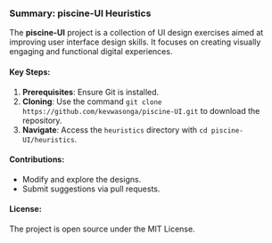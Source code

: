 ### Summary: piscine-UI Heuristics

The **piscine-UI** project is a collection of UI design exercises aimed at improving user interface design skills. It focuses on creating visually engaging and functional digital experiences.

#### Key Steps:
1. **Prerequisites**: Ensure Git is installed.
2. **Cloning**: Use the command `git clone https://github.com/kevwasonga/piscine-UI.git` to download the repository.
3. **Navigate**: Access the `heuristics` directory with `cd piscine-UI/heuristics`.

#### Contributions:
- Modify and explore the designs.
- Submit suggestions via pull requests.

#### License:
The project is open source under the MIT License. 

